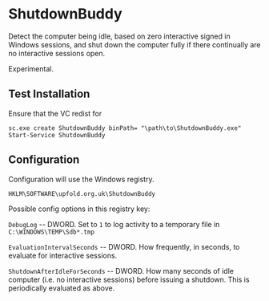 # ShutdownBuddy

Detect the computer being idle, based on zero interactive signed in Windows sessions, and shut down the computer fully if
there continually are no interactive sessions open.

Experimental.

## Test Installation

Ensure that the VC redist for 

    sc.exe create ShutdownBuddy binPath= "\path\to\ShutdownBuddy.exe"
    Start-Service ShutdownBuddy

## Configuration

Configuration will use the Windows registry.

    HKLM\SOFTWARE\upfold.org.uk\ShutdownBuddy

Possible config options in this registry key:

`DebugLog` -- DWORD. Set to `1` to log activity to a temporary file in `C:\WINDOWS\TEMP\Sdb*.tmp`

`EvaluationIntervalSeconds` -- DWORD. How frequently, in seconds, to evaluate for interactive sessions.

`ShutdownAfterIdleForSeconds` -- DWORD. How many seconds of idle computer (i.e. no interactive sessions) before issuing a shutdown. This is periodically evaluated as above.